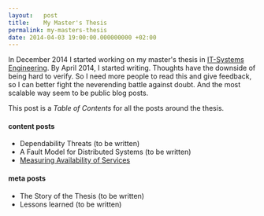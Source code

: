 ```yaml
---
layout:   post
title:    My Master's Thesis
permalink: my-masters-thesis
date: 2014-04-03 19:00:00.000000000 +02:00
---
```


In December 2014 I started working on my master's thesis in [IT-Systems Engineering](http://hpi-web.de/). By April 2014, I started writing. Thoughts have the downside of being hard to verify. So I need more people to read this and give feedback, so I can better fight the neverending battle against doubt. And the most scalable way seem to be public blog posts.

This post is a _Table of Contents_ for all the posts around the thesis.

#### content posts

  * Dependability Threats (to be written)
  * A Fault Model for Distributed Systems (to be written)
  * [Measuring Availability of Services](/on-measuring-availability-for-services/)

#### meta posts

  * The Story of the Thesis (to be written)
  * Lessons learned (to be written)
